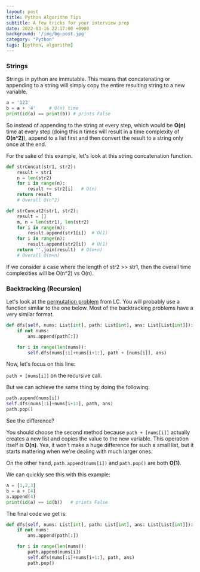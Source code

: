```yaml
---
layout: post
title: Python Algorithm Tips
subtitle: A few tricks for your interview prep
date: 2022-03-16 22:17:00 +0900
background: '/img/bg-post.jpg'
category: "Python"
tags: [python, algorithm]
---
```


### Strings
Strings in python are immutable. This means that concatenating or appending to a string will simply copy the entire resulting string to a new variable.

```python
a = '123'
b = a + '4'     # O(n) time
print(id(a) == print(b)) # prints False
```

So instead of appending to the string at every step, which would be **O(n)** time at every step (doing this n times will result in a time complexity of **O(n^2)**), append to a list first and then convert the result to a string only once at the end.

For the sake of this example, let's look at this string concatenation function.

```python
def strConcat(str1, str2):
    result = str1
    n = len(str2)
    for i in range(n):
        result += str2[i]   # O(n)
    return result
    # Overall O(n^2)

def strConcat2(str1, str2):
    result = []
    m, n = len(str1), len(str2)
    for i in range(m):
        result.append(str1[i])  # O(1)
    for i in range(n):
        result.append(str2[i])  # O(1)
    return ''.join(result)  # O(m+n)
    # Overall O(m+n)
```
If we consider a case where the length of str2 >> str1, then the overall time complexities will be O(n^2) vs O(n). 

### Backtracking (Recursion)
Let's look at the [permutation problem](https://leetcode.com/problems/permutations/) from LC. You will probably use a function similar to the one below. Most of the backtracking problems have a very similar format.

```python        
def dfs(self, nums: List[int], path: List[int], ans: List[List[int]]):
    if not nums:
        ans.append(path[:])

    for i in range(len(nums)):
        self.dfs(nums[:i]+nums[i+1:], path + [nums[i]], ans)
```

Now, let's focus on this line:

`path + [nums[i]]` on the recursive call. 

But we can achieve the same thing by doing the following:

```python
path.append(nums[i])
self.dfs(nums[:i]+nums[i+1:], path, ans)
path.pop()
```

See the difference? 

You should choose the second method because `path + [nums[i]]` actually creates a new list and copies the value to the new variable. This operation itself is **O(n)**. Yea, it won't make a huge difference for such a small list, but it starts mattering when we're dealing with much larger ones.

On the other hand, `path.append(nums[i])` and `path.pop()` are both **O(1)**. 

We can quickly see this with this example:
```python
a = [1,2,3]
b = a + [4]
a.append(4)
print(id(a) == id(b))   # prints False
```

The final code we get is:
```python
def dfs(self, nums: List[int], path: List[int], ans: List[List[int]]):
    if not nums:
        ans.append(path[:])

    for i in range(len(nums)):
        path.append(nums[i])
        self.dfs(nums[:i]+nums[i+1:], path, ans)
        path.pop()
```

